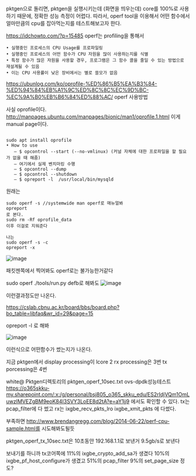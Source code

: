 pktgen으로 돌리면, pktgen을 실행시키는데 (화면을 띄우는데) 
core를 100%로 사용하기 때문에, 정확한 성능 측정이 어렵다.
따라서, operf tool을 이용해서 어떤 함수에서 얼마만큼의 cpu를 잡아먹는지를 테스트해보고자 한다.

<https://idchowto.com/?p=15485>
operf는 profiling을 통해서 
```
• 실행중인 프로세스의 CPU Usage를 프로파일링
• 실행중인 프로세스의 어떤 함수가 CPU 자원을 많이 사용하는지를 식별
• 특정 함수가 많은 자원을 사용할 경우, 프로그램은 그 함수 콜을 줄일 수 있는 방법으로 재설계될 수 있음
• 이는 CPU 사용률이 낮은 장비에서는 별로 쓸모가 없음
```
<https://ubunlog.com/ko/oprofile-%ED%86%B5%EA%B3%84-%ED%94%84%EB%A1%9C%ED%8C%8C%EC%9D%BC-%EC%9A%B0%EB%B6%84%ED%88%AC/>
operf 사용방법 

사실 oprofile이다.
<http://manpages.ubuntu.com/manpages/bionic/man1/oprofile.1.html>
이게 manual page이다. 

```

sudo apt install oprofile 
• How to use
   – $ opcontrol --start (--no-vmlinux) (커널 자체에 대한 프로파일을 할 필요가 없을 때 해줌)
   – 여기에서 실제 벤치마킹 수행
   – $ opcontrol --dump
   – $ opcontrol --shutdown
   – $ opreport -l  /usr/local/bin/mysqld
```

원래는
```
sudo operf -s //systemwide man operf로 매뉴얼봐
opreport 
로 본다.
sudo rm -Rf oprofile_data
이후 이걸로 지워준다

나는
sudo operf -s -c 
opreport -x 
```

![image](https://user-images.githubusercontent.com/47310668/115147702-426ede00-a097-11eb-9af4-839abc772027.png)

패킷젠쪽에서 찍어봐도 operf로는 불가능한거같다


sudo operf ./tools/run.py defb로 해봐도 
![image](https://user-images.githubusercontent.com/47310668/115147773-9b3e7680-a097-11eb-9391-4a72ec20c9aa.png)

이런결과정도만 나온다.

https://cslab.cbnu.ac.kr/board/bbs/board.php?bo_table=libfaq&wr_id=29&page=15

opreport -l 로 해봐

![image](https://user-images.githubusercontent.com/47310668/115147873-0be59300-a098-11eb-8b99-885b56e5635b.png)

이런식으로 어떤함수가 썼는지가 나온다.


지금 pktgen에서 display processing이 lcore 2
rx processing은 3번
tx porcessing은 4번

white@ Pktgen디렉토리의 pktgen_operf_10sec.txt
ovs-dpdk성능테스트 <https://o365skku-my.sharepoint.com/:x:/g/personal/bsj805_o365_skku_edu/ES2rIdjVQm1OmLuwzIMVEZgBM9eoK84I3SVY3LoEE8d2tA?e=aY1jj9>
에서도 확인할 수 있다.
tx는 pcap_filter에 다 썼고
rx는 ixgbe_recv_pkts_lro
ixgbe_xmit_pkts 에 다썼다.




부족하면 http://www.brendangregg.com/blog/2014-06-22/perf-cpu-sample.html를 시도해봐도될듯

pktgen_operf_tx_10sec.txt은 10초동안 192.168.1.1로 보낸거
9.5gb/s로 보낸다

보내기를 하니까 tx코어쪽에 11%의 ixgbe_crypto_add_sa가 생겼다
10%의 ixgbe_pf_host_configure가 생겼고
51%의 pcap_filter
9%의 set_page_size
정도?






